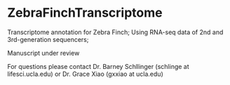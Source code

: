 # ZebraFinchTranscriptome
Transcriptome annotation for Zebra Finch; 
Using RNA-seq data of 2nd and 3rd-generation sequencers;

Manuscript under review

For questions please contact Dr. Barney Schllinger (schlinge at lifesci.ucla.edu) or Dr. Grace Xiao (gxxiao at ucla.edu)
